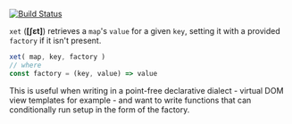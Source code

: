[![Build Status](https://travis-ci.org/barneycarroll/xet.svg?branch=master)](https://travis-ci.org/barneycarroll/xet)

`xet` (**[ʃɛt]**) retrieves a `map`'s `value` for a given `key`, setting it with a provided `factory` if it isn't present.

```js
xet( map, key, factory )
// where
const factory = (key, value) => value
```

This is useful when writing in a point-free declarative dialect - virtual DOM view templates for example - and want to write functions that can conditionally run setup in the form of the factory.
